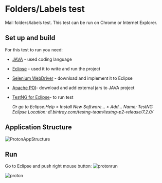 # Folders/Labels test
Mail folders/labels test.
This test can be run on Chrome or Internet Explorer.

## Set up and build
For this test to run you need:
* [JAVA](https://www.oracle.com/java/technologies/javase-downloads.html) - used coding language
* [Eclipse](https://www.eclipse.org/downloads/) - used it to write and run the project
* [Selenium WebDriver](https://www.selenium.dev/downloads/) -  download and implement it to Eclipse
* [Apache POI](http://poi.apache.org/download.html)- download and add external jars to JAVA project
* [TestNG for Eclipse](https://marketplace.eclipse.org/content/testng-eclipse#group-external-install-button)- to run test
     
     *Or go to Eclipse:Help > Install New Software... > Add...       Name: TestNG Eclipse       Location: dl.bintray.com/testng-team/testng-p2-release/7.2.0/*


## Application Structure

![ProtonAppStructure](https://user-images.githubusercontent.com/60892375/80371575-cf26f780-889a-11ea-95fb-dab0bb6a9917.JPG)


## Run

Go to Eclipse and push right mouse button:
![protonrun](https://user-images.githubusercontent.com/60892375/80371619-e36af480-889a-11ea-93e4-561a5810ec0a.jpg)

![proton](https://user-images.githubusercontent.com/60892375/80371729-0695a400-889b-11ea-9842-5676b0cbc06f.gif)
